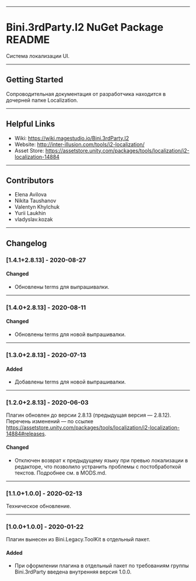 *****************************************************************************************
**Bini.3rdParty.I2** NuGet Package README
=========================================================================================

Система локализации UI.


*****************************************************************************************
Getting Started
-----------------------------------------------------------------------------------------

Сопроводительная документация от разработчика находится в дочерней папке Localization.


*****************************************************************************************
Helpful Links
-----------------------------------------------------------------------------------------

* Wiki:        https://wiki.magestudio.io/Bini.3rdParty.I2
* Website:     http://inter-illusion.com/tools/i2-localization/
* Asset Store: https://assetstore.unity.com/packages/tools/localization/i2-localization-14884


*****************************************************************************************
Contributors
-----------------------------------------------------------------------------------------

* Elena Avilova
* Nikita Taushanov
* Valentyn Khylchuk
* Yurii Laukhin
* vladyslav.kozak


*****************************************************************************************
Changelog
-----------------------------------------------------------------------------------------

### [1.4.1+2.8.13] - 2020-08-27

#### Changed
* Обновлены terms для выпрашивалки.

_________________________________________________________________________________________

### [1.4.0+2.8.13] - 2020-08-11

#### Changed
* Обновлены terms для новой выпрашивалки.

_________________________________________________________________________________________

### [1.3.0+2.8.13] - 2020-07-13

#### Added
* Добавлены terms для новой выпрашивалки.

_________________________________________________________________________________________

### [1.2.0+2.8.13] - 2020-06-03

Плагин обновлен до версии 2.8.13 (предыдущая версия — 2.8.12). Перечень изменений — по ссылке https://assetstore.unity.com/packages/tools/localization/i2-localization-14884#releases.

#### Changed
* Отключен возврат к предыдущему языку при превью локализации в редакторе, что позволило устранить проблемы с постобработкой текстов. Подробнее см. в MODS.md.

_________________________________________________________________________________________

### [1.1.0+1.0.0] - 2020-02-13

Техническое обновление.

_________________________________________________________________________________________

### [1.0.0+1.0.0] - 2020-01-22

Плагин вынесен из Bini.Legacy.ToolKit в отдельный пакет.

#### Added 
* При оформлении плагина в отдельный пакет по требованиям группы Bini.3rdParty введена внутренняя версия 1.0.0.
